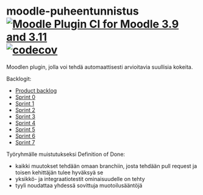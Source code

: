 # moodle-puheentunnistus [![Moodle Plugin CI for Moodle 3.9 and 3.11](https://github.com/aalto-speech/moodle-puheentunnistus/actions/workflows/ci_moodle.yml/badge.svg)](https://github.com/aalto-speech/moodle-puheentunnistus/actions/workflows/ci_moodle.yml)[![codecov](https://codecov.io/gh/aalto-speech/moodle-puheentunnistus/branch/main/graph/badge.svg?token=TC3ZZJNEQO)](https://codecov.io/gh/aalto-speech/moodle-puheentunnistus)
Moodlen plugin, jolla voi tehdä automaattisesti arvioitavia suullisia kokeita.

Backlogit:
* [Product backlog](https://docs.google.com/spreadsheets/d/e/2PACX-1vSyJX3XVfLA_2HlEqoWGl3um9CbgwaTjh3X5zPfteLKH2FeCdxVfsRZ9UbdAnb6JOfwZeRlMQrpNUDv/pubhtml?gid=1&single=true)
* [Sprint 0](https://docs.google.com/spreadsheets/d/e/2PACX-1vSyJX3XVfLA_2HlEqoWGl3um9CbgwaTjh3X5zPfteLKH2FeCdxVfsRZ9UbdAnb6JOfwZeRlMQrpNUDv/pubhtml?gid=7&single=true)
* [Sprint 1](https://docs.google.com/spreadsheets/d/e/2PACX-1vSyJX3XVfLA_2HlEqoWGl3um9CbgwaTjh3X5zPfteLKH2FeCdxVfsRZ9UbdAnb6JOfwZeRlMQrpNUDv/pubhtml?gid=1860041918&single=true)
* [Sprint 2](https://docs.google.com/spreadsheets/d/e/2PACX-1vSyJX3XVfLA_2HlEqoWGl3um9CbgwaTjh3X5zPfteLKH2FeCdxVfsRZ9UbdAnb6JOfwZeRlMQrpNUDv/pubhtml?gid=1432829582&single=true)
* [Sprint 3](https://docs.google.com/spreadsheets/d/e/2PACX-1vSyJX3XVfLA_2HlEqoWGl3um9CbgwaTjh3X5zPfteLKH2FeCdxVfsRZ9UbdAnb6JOfwZeRlMQrpNUDv/pubhtml?gid=38720847&single=true)
* [Sprint 4](https://docs.google.com/spreadsheets/d/e/2PACX-1vSyJX3XVfLA_2HlEqoWGl3um9CbgwaTjh3X5zPfteLKH2FeCdxVfsRZ9UbdAnb6JOfwZeRlMQrpNUDv/pubhtml?gid=1809034655&single=true)
* [Sprint 5](https://docs.google.com/spreadsheets/d/e/2PACX-1vSyJX3XVfLA_2HlEqoWGl3um9CbgwaTjh3X5zPfteLKH2FeCdxVfsRZ9UbdAnb6JOfwZeRlMQrpNUDv/pubhtml?gid=978372491&single=true)
* [Sprint 6](https://docs.google.com/spreadsheets/d/e/2PACX-1vSyJX3XVfLA_2HlEqoWGl3um9CbgwaTjh3X5zPfteLKH2FeCdxVfsRZ9UbdAnb6JOfwZeRlMQrpNUDv/pubhtml?gid=1830063881&single=true)
* [Sprint 7](https://docs.google.com/spreadsheets/d/e/2PACX-1vSyJX3XVfLA_2HlEqoWGl3um9CbgwaTjh3X5zPfteLKH2FeCdxVfsRZ9UbdAnb6JOfwZeRlMQrpNUDv/pubhtml?gid=521949607&single=true)


Työryhmälle muistutukseksi Definition of Done:
* kaikki muutokset tehdään omaan branchiin, josta tehdään pull request ja toisen kehittäjän tulee hyväksyä se
* yksikkö- ja integraatiotestit ominaisuudelle on tehty
* tyyli noudattaa yhdessä sovittuja muotoilusääntöjä
